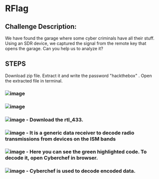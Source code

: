 # RFlag 
## Challenge Description:
We have found the garage where some cyber criminals have all their stuff. Using an SDR device, we captured the signal from the remote key that opens the garage. Can you help us to analyze it?

## STEPS
Download zip file. Extract it and write the password "hackthebox" . Open the extracted file in terminal.
### ![image](https://github.com/user-attachments/assets/340a4629-81f4-47d9-90c6-0461ce6d283e)
### ![image](https://github.com/user-attachments/assets/154060fc-7136-40a5-9500-8db528d54e44)
### ![image](https://github.com/user-attachments/assets/da9c1ecf-c207-4c90-a94d-0ffb56cbd3c2) - Download the rtl_433.
### ![image](https://github.com/user-attachments/assets/b65054b5-406d-4974-99c7-9275d260592a) - It is a generic data receiver to decode radio transmissions from devices on the ISM bands
### ![image](https://github.com/user-attachments/assets/6cd50e41-7662-482c-b0a8-d7de652dd1b8) - Here you can see the green highlighted code. To decode it, open Cyberchef in browser.
### ![image](https://github.com/user-attachments/assets/7dc5457b-16a7-4555-852f-3c45f6aa3465) - Cyberchef is used to decode encoded data. 

